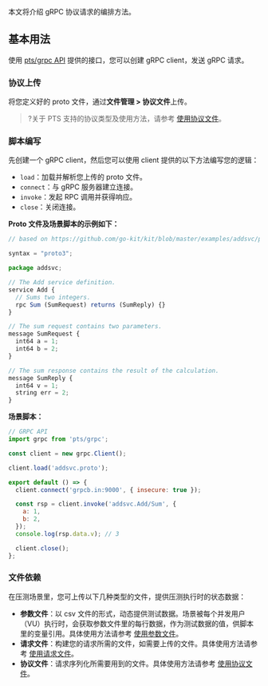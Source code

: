本文将介绍 gRPC 协议请求的编排方法。



## 基本用法

使用 [pts/grpc API](https://pts-js-api-1258344701.cos-website.ap-nanjing.myqcloud.com/docs/modules/grpc.html) 提供的接口，您可以创建 gRPC client，发送 gRPC 请求。

### 协议上传

将您定义好的 proto 文件，通过**文件管理 > 协议文件**上传。
>?关于 PTS 支持的协议类型及使用方法，请参考 [使用协议文件](https://cloud.tencent.com/document/product/1484/74048)。

### 脚本编写

先创建一个 gRPC client，然后您可以使用 client 提供的以下方法编写您的逻辑： 
- `load`：加载并解析您上传的 proto 文件。
- `connect`：与 gRPC 服务器建立连接。
- `invoke`：发起 RPC 调用并获得响应。
- `close`：关闭连接。

 

**Proto 文件及场景脚本的示例如下：**

```javascript
// based on https://github.com/go-kit/kit/blob/master/examples/addsvc/pb/addsvc.proto

syntax = "proto3";

package addsvc;

// The Add service definition.
service Add {
  // Sums two integers.
  rpc Sum (SumRequest) returns (SumReply) {}
}

// The sum request contains two parameters.
message SumRequest {
  int64 a = 1;
  int64 b = 2;
}

// The sum response contains the result of the calculation.
message SumReply {
  int64 v = 1;
  string err = 2;
}
```

**场景脚本：**

```javascript
// GRPC API
import grpc from 'pts/grpc';

const client = new grpc.Client();

client.load('addsvc.proto');

export default () => {
  client.connect('grpcb.in:9000', { insecure: true });

  const rsp = client.invoke('addsvc.Add/Sum', {
    a: 1,
    b: 2,
  });
  console.log(rsp.data.v); // 3

  client.close();
};
```

### 文件依赖

在压测场景里，您可上传以下几种类型的文件，提供压测执行时的状态数据：

- **参数文件**：以 csv 文件的形式，动态提供测试数据。场景被每个并发用户（VU）执行时，会获取参数文件里的每行数据，作为测试数据的值，供脚本里的变量引用。具体使用方法请参考 [使用参数文件](https://cloud.tencent.com/document/product/1484/74046)。
- **请求文件**：构建您的请求所需的文件，如需要上传的文件。具体使用方法请参考 [使用请求文件](https://cloud.tencent.com/document/product/1484/74047)。
- **协议文件**：请求序列化所需要用到的文件。具体使用方法请参考 [使用协议文件](https://cloud.tencent.com/document/product/1484/74048)。

